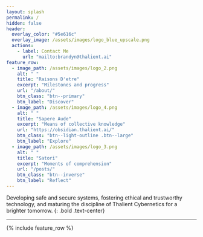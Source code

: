 ```yaml
---
layout: splash
permalink: /
hidden: false
header:
  overlay_color: "#5e616c"
  overlay_image: /assets/images/logo_blue_upscale.png
  actions:
    - label: Contact Me
      url: "mailto:brandyn@thalient.ai"
feature_row:
  - image_path: /assets/images/logo_2.png
    alt: " "
    title: "Raisons D'etre"
    excerpt: "Milestones and progress"
    url: "/about/"
    btn_class: "btn--primary"
    btn_label: "Discover"
  - image_path: /assets/images/logo_4.png
    alt: " "
    title: "Sapere Aude"
    excerpt: "Means of collective knowledge"
    url: "https://obsidian.thalient.ai/"
    btn_class: "btn--light-outline .btn--large"
    btn_label: "Explore"
  - image_path: /assets/images/logo_3.png
    alt: " "
    title: "Satori"
    excerpt: "Moments of comprehension"
    url: "/posts/"
    btn_class: "btn--inverse"
    btn_label: "Reflect"
---
```


Developing safe and secure systems, fostering ethical and trustworthy technology, and maturing the discipline of Thalient Cybernetics for a brighter tomorrow.
{: .bold .text-center}

---

{% include feature_row %}

